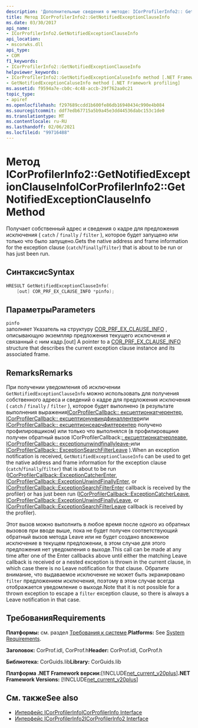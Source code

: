 ```yaml
---
description: 'Дополнительные сведения о методе: ICorProfilerInfo2:: GetNotifiedExceptionClauseInfo'
title: Метод ICorProfilerInfo2::GetNotifiedExceptionClauseInfo
ms.date: 03/30/2017
api_name:
- ICorProfilerInfo2.GetNotifiedExceptionClauseInfo
api_location:
- mscorwks.dll
api_type:
- COM
f1_keywords:
- ICorProfilerInfo2::GetNotifiedExceptionClauseInfo
helpviewer_keywords:
- ICorProfilerInfo2::GetNotifiedExceptionCaluseInfo method [.NET Framework profiling]
- GetNotifiedExceptionCaluseInfo method [.NET Framework profiling]
ms.assetid: f9594a7e-cb0c-4c48-accb-29f762aa0c21
topic_type:
- apiref
ms.openlocfilehash: f297689ccdd1b600fe86db16940434c990e4b084
ms.sourcegitcommit: ddf7edb67715a5b9a45e3dd44536dabc153c1de0
ms.translationtype: MT
ms.contentlocale: ru-RU
ms.lasthandoff: 02/06/2021
ms.locfileid: "99716488"
---
```

# <a name="icorprofilerinfo2getnotifiedexceptionclauseinfo-method"></a><span data-ttu-id="aa001-103">Метод ICorProfilerInfo2::GetNotifiedExceptionClauseInfo</span><span class="sxs-lookup"><span data-stu-id="aa001-103">ICorProfilerInfo2::GetNotifiedExceptionClauseInfo Method</span></span>

<span data-ttu-id="aa001-104">Получает собственный адрес и сведения о кадре для предложения исключения ( `catch` / `finally` / `filter` ), которое будет запущено или только что было запущено.</span><span class="sxs-lookup"><span data-stu-id="aa001-104">Gets the native address and frame information for the exception clause (`catch`/`finally`/`filter`) that is about to be run or has just been run.</span></span>  
  
## <a name="syntax"></a><span data-ttu-id="aa001-105">Синтаксис</span><span class="sxs-lookup"><span data-stu-id="aa001-105">Syntax</span></span>  
  
```cpp  
HRESULT GetNotifiedExceptionClauseInfo(  
    [out] COR_PRF_EX_CLAUSE_INFO *pinfo);  
```  
  
## <a name="parameters"></a><span data-ttu-id="aa001-106">Параметры</span><span class="sxs-lookup"><span data-stu-id="aa001-106">Parameters</span></span>  

 `pinfo`  
 <span data-ttu-id="aa001-107">заполняет Указатель на структуру [COR_PRF_EX_CLAUSE_INFO](cor-prf-ex-clause-info-structure.md) , описывающую экземпляр предложения текущего исключения и связанный с ним кадр.</span><span class="sxs-lookup"><span data-stu-id="aa001-107">[out] A pointer to a [COR_PRF_EX_CLAUSE_INFO](cor-prf-ex-clause-info-structure.md) structure that describes the current exception clause instance and its associated frame.</span></span>  
  
## <a name="remarks"></a><span data-ttu-id="aa001-108">Remarks</span><span class="sxs-lookup"><span data-stu-id="aa001-108">Remarks</span></span>  

 <span data-ttu-id="aa001-109">При получении уведомления об исключении `GetNotifiedExceptionClauseInfo` можно использовать для получения собственного адреса и сведений о кадре для предложения исключения ( `catch` / `finally` / `filter` ), которое будет выполнено (в результате выполнения выражения[ICorProfilerCallback:: ексцептионкатчерентер](icorprofilercallback-exceptioncatcherenter-method.md), [ICorProfilerCallback:: ексцептионунвиндфиналлентер](icorprofilercallback-exceptionunwindfinallyenter-method.md)или [ICorProfilerCallback:: ексцептионсеарчфилтерентер](icorprofilercallback-exceptionsearchfilterenter-method.md) получено профилировщиком) или только что выполнялся (в профилировщике получен обратный вызов ICorProfilerCallback:[: ексцептионкатчерлеаве](icorprofilercallback-exceptioncatcherleave-method.md), [ICorProfilerCallback:: exceptionunwindfinallyleave-](icorprofilercallback-exceptionunwindfinallyleave-method.md)или [ICorProfilerCallback:: ExceptionSearchFilterLeave](icorprofilercallback-exceptionsearchfilterleave-method.md) ).</span><span class="sxs-lookup"><span data-stu-id="aa001-109">When an exception notification is received, `GetNotifiedExceptionClauseInfo` can be used to get the native address and frame information for the exception clause (`catch`/`finally`/`filter`) that is about to be run ([ICorProfilerCallback::ExceptionCatcherEnter](icorprofilercallback-exceptioncatcherenter-method.md), [ICorProfilerCallback::ExceptionUnwindFinallyEnter](icorprofilercallback-exceptionunwindfinallyenter-method.md), or [ICorProfilerCallback::ExceptionSearchFilterEnter](icorprofilercallback-exceptionsearchfilterenter-method.md) callback is received by the profiler) or has just been run ([ICorProfilerCallback::ExceptionCatcherLeave](icorprofilercallback-exceptioncatcherleave-method.md), [ICorProfilerCallback::ExceptionUnwindFinallyLeave](icorprofilercallback-exceptionunwindfinallyleave-method.md), or [ICorProfilerCallback::ExceptionSearchFilterLeave](icorprofilercallback-exceptionsearchfilterleave-method.md) callback is received by the profiler).</span></span>  
  
 <span data-ttu-id="aa001-110">Этот вызов можно выполнить в любое время после одного из обратных вызовов при вводе выше, пока не будет получен соответствующий обратный вызов метода Leave или не будет создано вложенное исключение в текущем предложении, в этом случае для этого предложения нет уведомления о выходе.</span><span class="sxs-lookup"><span data-stu-id="aa001-110">This call can be made at any time after one of the Enter callbacks above until either the matching Leave callback is received or a nested exception is thrown in the current clause, in which case there is no Leave notification for that clause.</span></span> <span data-ttu-id="aa001-111">Обратите внимание, что выдаваемое исключение не может быть экранировано `filter` предложением исключения, поэтому в этом случае всегда отображается уведомление о выходе.</span><span class="sxs-lookup"><span data-stu-id="aa001-111">Note that it is not possible for a thrown exception to escape a `filter` exception clause, so there is always a Leave notification in that case.</span></span>  
  
## <a name="requirements"></a><span data-ttu-id="aa001-112">Требования</span><span class="sxs-lookup"><span data-stu-id="aa001-112">Requirements</span></span>  

 <span data-ttu-id="aa001-113">**Платформы:** см. раздел [Требования к системе](../../get-started/system-requirements.md).</span><span class="sxs-lookup"><span data-stu-id="aa001-113">**Platforms:** See [System Requirements](../../get-started/system-requirements.md).</span></span>  
  
 <span data-ttu-id="aa001-114">**Заголовок:** CorProf.idl, CorProf.h</span><span class="sxs-lookup"><span data-stu-id="aa001-114">**Header:** CorProf.idl, CorProf.h</span></span>  
  
 <span data-ttu-id="aa001-115">**Библиотека:** CorGuids.lib</span><span class="sxs-lookup"><span data-stu-id="aa001-115">**Library:** CorGuids.lib</span></span>  
  
 <span data-ttu-id="aa001-116">**Платформа .NET Framework версии:**[!INCLUDE[net_current_v20plus](../../../../includes/net-current-v20plus-md.md)]</span><span class="sxs-lookup"><span data-stu-id="aa001-116">**.NET Framework Versions:** [!INCLUDE[net_current_v20plus](../../../../includes/net-current-v20plus-md.md)]</span></span>  
  
## <a name="see-also"></a><span data-ttu-id="aa001-117">См. также</span><span class="sxs-lookup"><span data-stu-id="aa001-117">See also</span></span>

- [<span data-ttu-id="aa001-118">Интерфейс ICorProfilerInfo</span><span class="sxs-lookup"><span data-stu-id="aa001-118">ICorProfilerInfo Interface</span></span>](icorprofilerinfo-interface.md)
- [<span data-ttu-id="aa001-119">Интерфейс ICorProfilerInfo2</span><span class="sxs-lookup"><span data-stu-id="aa001-119">ICorProfilerInfo2 Interface</span></span>](icorprofilerinfo2-interface.md)

